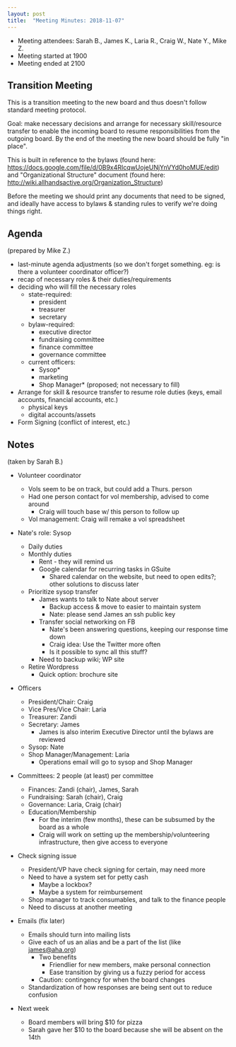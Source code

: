 ```yaml
---
layout: post
title:  "Meeting Minutes: 2018-11-07"
---
```


* Meeting attendees: Sarah B., James K., Laria R., Craig W., Nate Y., Mike Z.
* Meeting started at 1900
* Meeting ended at 2100

## Transition Meeting

This is a transition meeting to the new board and thus doesn't follow standard meeting protocol.

Goal: make necessary decisions and arrange for necessary skill/resource transfer to enable the incoming board to resume responsibilities from the outgoing board.
By the end of the meeting the new board should be fully "in place".

This is built in reference to the bylaws (found here: https://docs.google.com/file/d/0B9x4RIcqwUojeUNjYnVYd0hoMUE/edit) and "Organizational Structure" document (found here: http://wiki.allhandsactive.org/Organization_Structure)

Before the meeting we should print any documents that need to be signed, and ideally have access to bylaws & standing rules to verify we're doing things right.

## Agenda

(prepared by Mike Z.)

* last-minute agenda adjustments (so we don't forget something. eg: is there a volunteer coordinator officer?)
* recap of necessary roles & their duties/requirements
* deciding who will fill the necessary roles
  * state-required:
    * president
    * treasurer
    * secretary
  * bylaw-required:
    * executive director
    * fundraising committee
    * finance committee
    * governance committee
  * current officers:
    * Sysop*
    * marketing
    * Shop Manager* (proposed; not necessary to fill)
* Arrange for skill & resource transfer to resume role duties (keys, email accounts, financial accounts, etc.)
  * physical keys
  * digital accounts/assets
* Form Signing (conflict of interest, etc.)

## Notes

(taken by Sarah B.)

* Volunteer coordinator                                                                                                                                       
  * Vols seem to be on track, but could add a Thurs. person                                                                                                    
  * Had one person contact for vol membership, advised to come around                                                                                          
    * Craig will touch base w/ this person to follow up                                                                                                         
  * Vol management: Craig will remake a vol spreadsheet                                                                                                        
                                                                                                                                                              
* Nate's role: Sysop                                                                                                                                          
  * Daily duties                                                                                                                                               
  * Monthly duties                                                                                                                                             
    * Rent - they will remind us                                                                                                                                
    * Google calendar for recurring tasks in GSuite                                                                                                             
      * Shared calendar on the website, but need to open edits?; other solutions to discuss later                                                                
  * Prioritize sysop transfer                                                                                                                                  
    * James wants to talk to Nate about server                                                                                                                  
      * Backup access & move to easier to maintain system                                                                                                       
      * Nate: please send James an ssh public key                                                                                                                
    * Transfer social networking on FB                                                                                                                          
      * Nate's been answering questions, keeping our response time down                                                                                          
      * Craig idea: Use the Twitter more often                                                                                                                   
      * Is it possible to sync all this stuff?                                                                                                                   
    * Need to backup wiki; WP site                                                                                                                              
  * Retire Wordpress                                                                                                                                           
    * Quick option: brochure site                                                                                                                               
                                                                                                                                                                                                                                                                                                        
* Officers                                                                                                                                                    
  * President/Chair: Craig                                                                                                                                     
  * Vice Pres/Vice Chair: Laria                                                                                                                                
  * Treasurer: Zandi                                                                                                                                           
  * Secretary: James                                                                                                                                           
    * James is also interim Executive Director until the bylaws are reviewed                                                                                    
  * Sysop: Nate                                                                                                                                                
  * Shop Manager/Management: Laria                                                                                                                             
    * Operations email will go to sysop and Shop Manager                                                                                                        
* Committees: 2 people (at least) per committee                                                                                                               
  * Finances: Zandi (chair), James, Sarah                                                                                                              
  * Fundraising: Sarah (chair), Craig                                                                                                                          
  * Governance: Laria, Craig (chair)                                                                                                                           
  * Education/Membership                                                                                                                                       
    * For the interim (few months), these can be subsumed by the board as a whole                                                                               
    * Craig will work on setting up the membership/volunteering infrastructure, then give access to everyone                                                    
                                                                                                                                                              
* Check signing issue                                                                                                                                         
  * President/VP have check signing for certain, may need more                                                                                                 
  * Need to have a system set for petty cash                                                                                                                   
    * Maybe a lockbox?                                                                                                                                          
    * Maybe a system for reimbursement                                                                                                                          
  * Shop manager to track consumables, and talk to the finance people                                                                                          
  * Need to discuss at another meeting                                                                                                                         
                                                                                                                                                              
* Emails (fix later)                                                                                                                                          
  * Emails should turn into mailing lists                                                                                                                      
  * Give each of us an alias and be a part of the list (like james@aha.org)                                                                                    
    * Two benefits                                                                                                                                              
      * Friendlier for new members, make personal connection                                                                                                     
      * Ease transition by giving us a fuzzy period for access                                                                                                   
    * Caution: contingency for when the board changes                                                                                                           
  * Standardization of how responses are being sent out to reduce confusion                                                                                    
                                                                                                                                                              
* Next week                                                                                                                                                   
  * Board members will bring $10 for pizza
  * Sarah gave her $10 to the board because she will be absent on the 14th
